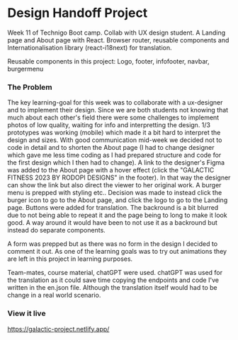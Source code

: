 
# Design Handoff Project

Week 11 of Technigo Boot camp. Collab with UX design student. A Landing page and About page with React. Browser router, reusable components and Internationalisation library (react-i18next) for translation.

Reusable components in this project:
Logo, footer, infofooter, navbar, burgermenu


### The Problem

The key learning-goal for this week was to collaborate with a ux-designer and to implement their design. Since we are both students not knowing that much about each other's field there were some challenges to implement photos of low quality, waiting for info and interpretting the design. 1/3 prototypes was working (mobile) which made it a bit hard to interpret the design and sizes. With good communication mid-week we decided not to code in detail and to shorten the About page (I had to change designer which gave me less time coding as I had prepared structure and code for the first design which I then had to change). A link to the designer's Figma was added to the About page with a hover effect (click the "GALACTIC FITNESS 2023 BY RODOPI DESIGNS" in the footer). In that way the designer can show the link but also direct the viewer to her original work. A burger menu is prepped with styling etc.. Decision was made to instead click the burger icon to go to the About page, and click the logo to go to the Landing page. Buttons were added for translation. The backround is a bit blurred due to not being able to repeat it and the page being to long to make it look good. A way around it would have been to not use it as a backround but instead do separate components.  

A form was prepped but as there was no form in the design I decided to comment it out. As one of the learning goals was to try out animations they are left in this project in learning purposes.

Team-mates, course material, chatGPT were used. chatGPT was used for the translation as it could save time copying the endpoints and code I've written in the en.json file. Although the translation itself would had to be change in a real world scenario.



### View it live

https://galactic-project.netlify.app/
